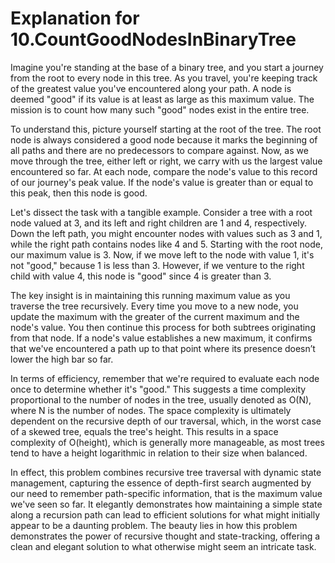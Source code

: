 # Explanation for 10.CountGoodNodesInBinaryTree

Imagine you're standing at the base of a binary tree, and you start a journey from the root to every node in this tree. As you travel, you're keeping track of the greatest value you've encountered along your path. A node is deemed "good" if its value is at least as large as this maximum value. The mission is to count how many such "good" nodes exist in the entire tree.

To understand this, picture yourself starting at the root of the tree. The root node is always considered a good node because it marks the beginning of all paths and there are no predecessors to compare against. Now, as we move through the tree, either left or right, we carry with us the largest value encountered so far. At each node, compare the node's value to this record of our journey's peak value. If the node's value is greater than or equal to this peak, then this node is good.

Let's dissect the task with a tangible example. Consider a tree with a root node valued at 3, and its left and right children are 1 and 4, respectively. Down the left path, you might encounter nodes with values such as 3 and 1, while the right path contains nodes like 4 and 5. Starting with the root node, our maximum value is 3. Now, if we move left to the node with value 1, it's not "good," because 1 is less than 3. However, if we venture to the right child with value 4, this node is "good" since 4 is greater than 3.

The key insight is in maintaining this running maximum value as you traverse the tree recursively. Every time you move to a new node, you update the maximum with the greater of the current maximum and the node's value. You then continue this process for both subtrees originating from that node. If a node's value establishes a new maximum, it confirms that we've encountered a path up to that point where its presence doesn’t lower the high bar so far.

In terms of efficiency, remember that we're required to evaluate each node once to determine whether it's "good." This suggests a time complexity proportional to the number of nodes in the tree, usually denoted as O(N), where N is the number of nodes. The space complexity is ultimately dependent on the recursive depth of our traversal, which, in the worst case of a skewed tree, equals the tree's height. This results in a space complexity of O(height), which is generally more manageable, as most trees tend to have a height logarithmic in relation to their size when balanced.

In effect, this problem combines recursive tree traversal with dynamic state management, capturing the essence of depth-first search augmented by our need to remember path-specific information, that is the maximum value we've seen so far. It elegantly demonstrates how maintaining a simple state along a recursion path can lead to efficient solutions for what might initially appear to be a daunting problem. The beauty lies in how this problem demonstrates the power of recursive thought and state-tracking, offering a clean and elegant solution to what otherwise might seem an intricate task.